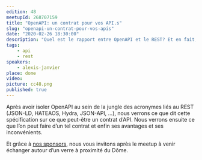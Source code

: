 ```yaml
---
edition: 48
meetupId: 268707159
title: "OpenAPI: un contrat pour vos API.s"
slug: "openapi-un-contrat-pour-vos-apis"
date: "2020-02-26 18:30:00"
description: "Quel est le rapport entre OpenAPI et le REST? Et en fait, c’est quoi OpenAPI au juste ?"
tags:
    - api
    - rest
speakers:
    - alexis-janvier
place: dome
video: 
picture: cc48.png
published: true
---
```


Après avoir isoler OpenAPI au sein de la jungle des acronymes liés au REST (JSON-LD, HATEAOS, Hydra, JSON-API, …), nous verrons ce que dit cette spécification sur ce que peut-être un contrat d’API. Nous verrons ensuite ce que l’on peut faire d’un tel contrat et enfin ses avantages et ses inconvénients.

Et grâce à [nos sponsors](https://www.caen.camp/sponsors), nous vous invitons après le meetup à venir échanger autour d’un verre à proximité du Dôme.
